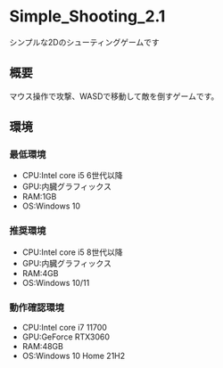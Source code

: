 # Simple_Shooting_2.1
 シンプルな2Dのシューティングゲームです
## 概要
マウス操作で攻撃、WASDで移動して敵を倒すゲームです。
## 環境
### 最低環境
- CPU:Intel core i5 6世代以降
- GPU:内臓グラフィックス
- RAM:1GB
- OS:Windows 10
### 推奨環境
- CPU:Intel core i5 8世代以降
- GPU:内臓グラフィックス
- RAM:4GB
- OS:Windows 10/11
### 動作確認環境
- CPU:Intel core i7 11700
- GPU:GeForce RTX3060
- RAM:48GB
- OS:Windows 10 Home 21H2
